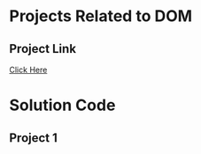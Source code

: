 # Projects Related to DOM

## Project Link
[Click Here](https://stackblitz.com/edit/dom-project-chaiaurcode?file=index.html)


# Solution Code

## Project 1

```javascript

```

